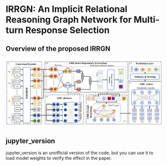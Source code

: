 # IRRGN: An Implicit Relational Reasoning Graph Network for Multi-turn Response Selection
## Overview of the proposed IRRGN
![IRRGN](./Architecture.png)
## jupyter_version
jupyter_version is an unofficial version of the code, but you can use it to load model weights to verify the effect in the paper.
